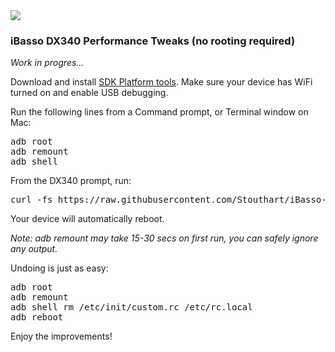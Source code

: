<img src="https://ibasso.com/wp-content/uploads/2024/12/2024-12-24469.webp" />
<h3>iBasso DX340 Performance Tweaks (no rooting required)</h3>

<i>Work in progres...</i>

Download and install <a href="https://developer.android.com/tools/releases/platform-tools" target="_blank">SDK Platform tools</a>. Make sure your device has WiFi turned on and enable USB debugging.

Run the following lines from a Command prompt, or Terminal window on Mac:
<pre>
adb root
adb remount
adb shell
</pre>
From the DX340 prompt, run:
<pre>
curl -fs https://raw.githubusercontent.com/Stouthart/iBasso-DX340/refs/heads/main/tweak.sh | $SHELL 
</pre>

Your device will automatically reboot.

<i>Note: adb remount may take 15-30 secs on first run, you can safely ignore any output.</i>

Undoing is just as easy:
<pre>
adb root
adb remount
adb shell rm /etc/init/custom.rc /etc/rc.local
adb reboot
</pre>

Enjoy the improvements!
